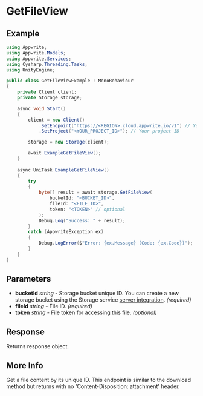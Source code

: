 # GetFileView

## Example

```csharp
using Appwrite;
using Appwrite.Models;
using Appwrite.Services;
using Cysharp.Threading.Tasks;
using UnityEngine;

public class GetFileViewExample : MonoBehaviour
{
    private Client client;
    private Storage storage;

    async void Start()
    {
        client = new Client()
            .SetEndpoint("https://<REGION>.cloud.appwrite.io/v1") // Your API Endpoint
            .SetProject("<YOUR_PROJECT_ID>"); // Your project ID

        storage = new Storage(client);

        await ExampleGetFileView();
    }
    
    async UniTask ExampleGetFileView()
    {
        try
        {
            byte[] result = await storage.GetFileView(
                bucketId: "<BUCKET_ID>",
                fileId: "<FILE_ID>",
                token: "<TOKEN>" // optional
            );
            Debug.Log("Success: " + result);
        }
        catch (AppwriteException ex)
        {
            Debug.LogError($"Error: {ex.Message} (Code: {ex.Code})");
        }
    }
}
```

## Parameters

- **bucketId** *string* - Storage bucket unique ID. You can create a new storage bucket using the Storage service [server integration](https://appwrite.io/docs/server/storage#createBucket). *(required)* 
- **fileId** *string* - File ID. *(required)* 
- **token** *string* - File token for accessing this file. *(optional)*

## Response

Returns response object.
## More Info

Get a file content by its unique ID. This endpoint is similar to the download method but returns with no  &#039;Content-Disposition: attachment&#039; header.
